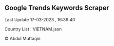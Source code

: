 

## Google Trends Keywords Scraper 
 
Last Update 17-03-2023 , 16:39:40

Country List :
VIETNAM.json



© Abdul Muttaqin 

